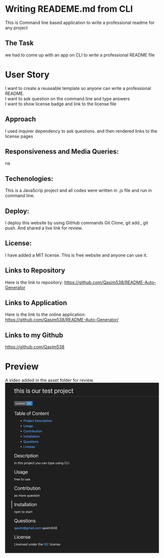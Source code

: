 # Writing READEME.md from CLI
This is Command line based application to write a professional readme for any project 



## The Task
we had to come up with an app on CLI to write a professional README file
# User Story
I want to create a reuseable template so anyone can write a professional README.
<br>
I want to ask question on the command line and type answers
<br>
I want to show license badge and link to the license file

## Approach

I used inquirer dependency to ask questions. and then rendered links to the license pages 



## Responsiveness and Media Queries:
na

## Techenologies:
This is a JavaScrip project and all codes were written in .js file and run in command line.



## Deploy:
I deploy this website by using GitHub commands 
Git Clone, git add., git push.
And shared a live link for review.


## License:
I have added a MIT license. This is free website and anyone can use it.


## Links to Repository
Here is the link to repository:
https://github.com/Qasim538/README-Auto-Generator

## Links to Application
Here is the link to the online application:
https://github.com/Qasim538/README-Auto-Generator/

## Links to my Github
https://github.com/Qasim538


# Preview
A video added in the asset folder for review.
![Preview](Assets/Preview.png)

